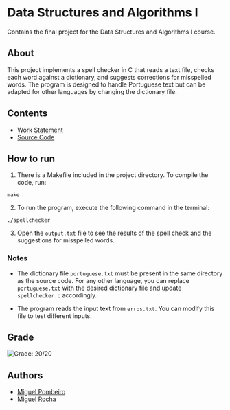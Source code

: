 # Data Structures and Algorithms I

Contains the final project for the Data Structures and Algorithms I course.

## About

This project implements a spell checker in C that reads a text file, checks each word against a dictionary, and suggests corrections for misspelled words. The program is designed to handle Portuguese text but can be adapted for other languages by changing the dictionary file.

## Contents

- [Work Statement](./work_statement.pdf)
- [Source Code](./src)

## How to run

1. There is a Makefile included in the project directory. To compile the code, run:

```shell
make
```

2. To run the program, execute the following command in the terminal:

```shell
./spellchecker
```

3. Open the `output.txt` file to see the results of the spell check and the suggestions for misspelled words.

### Notes

- The dictionary file `portuguese.txt` must be present in the same directory as the source code. For any other language, you can replace `portuguese.txt` with the desired dictionary file and update `spellchecker.c` accordingly.

- The program reads the input text from `erros.txt`. You can modify this file to test different inputs.

## Grade

![Grade: 20/20](https://img.shields.io/badge/Grade-20%2F20-brightgreen)

## Authors

- [Miguel Pombeiro](https://github.com/MiguelPombeiro)
- [Miguel Rocha](https://github.com/miguelrocha1)